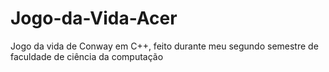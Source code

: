 # Jogo-da-Vida-Acer
Jogo da vida de Conway em C++, feito durante meu segundo semestre de faculdade de ciência da computação
